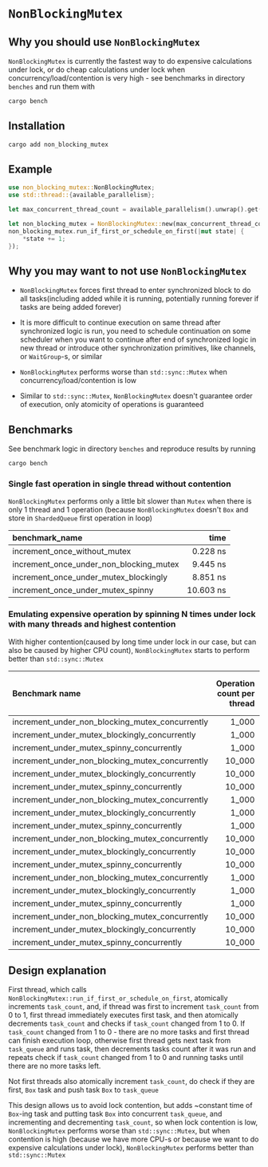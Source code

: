 # `NonBlockingMutex`

## Why you should use `NonBlockingMutex`

`NonBlockingMutex` is currently the fastest way to do
expensive calculations under lock, or do cheap calculations
under lock when concurrency/load/contention is very high -
see benchmarks in directory `benches` and run them with
```bash
cargo bench
```

## Installation

```bash
cargo add non_blocking_mutex
```

## Example
```rust
use non_blocking_mutex::NonBlockingMutex;
use std::thread::{available_parallelism};

let max_concurrent_thread_count = available_parallelism().unwrap().get();

let non_blocking_mutex = NonBlockingMutex::new(max_concurrent_thread_count, 0);
non_blocking_mutex.run_if_first_or_schedule_on_first(|mut state| {
    *state += 1;
});
```

## Why you may want to not use `NonBlockingMutex`

- `NonBlockingMutex` forces first thread to enter synchronized block to
do all tasks(including added while it is running,
potentially running forever if tasks are being added forever)

- It is more difficult to continue execution on same thread after
synchronized logic is run, you need to schedule continuation on some
scheduler when you want to continue after end of synchronized logic
in new thread or introduce other synchronization primitives,
like channels, or `WaitGroup`-s, or similar

- `NonBlockingMutex` performs worse than `std::sync::Mutex` when
concurrency/load/contention is low

- Similar to `std::sync::Mutex`, `NonBlockingMutex` doesn't guarantee
order of execution, only atomicity of operations is guaranteed

## Benchmarks
See benchmark logic in directory `benches` and reproduce results by running
```bash
cargo bench
```
### Single fast operation in single thread without contention
`NonBlockingMutex` performs only a little bit slower than `Mutex`
when there is only 1 thread and 1 operation
(because `NonBlockingMutex` doesn't `Box` and store in `ShardedQueue`
first operation in loop) 

| benchmark_name                          |      time |
|:----------------------------------------|----------:|
| increment_once_without_mutex            |  0.228 ns |
| increment_once_under_non_blocking_mutex |  9.445 ns |
| increment_once_under_mutex_blockingly   |  8.851 ns |
| increment_once_under_mutex_spinny       | 10.603 ns |

### Emulating expensive operation by spinning N times under lock with many threads and highest contention
With higher contention(caused by long time under lock in our case,
but can also be caused by higher CPU count), `NonBlockingMutex`
starts to perform better than `std::sync::Mutex`

| Benchmark name                                  | Operation count per thread | Spin under lock count | Concurrent thread count | average_time |
|:------------------------------------------------|---------------------------:|----------------------:|------------------------:|-------------:|
| increment_under_non_blocking_mutex_concurrently |                      1_000 |                     0 |                      24 |     3.408 ms |
| increment_under_mutex_blockingly_concurrently   |                      1_000 |                     0 |                      24 |     1.072 ms |
| increment_under_mutex_spinny_concurrently       |                      1_000 |                     0 |                      24 |     4.376 ms |
| increment_under_non_blocking_mutex_concurrently |                     10_000 |                     0 |                      24 |    42.584 ms |
| increment_under_mutex_blockingly_concurrently   |                     10_000 |                     0 |                      24 |    14.960 ms |
| increment_under_mutex_spinny_concurrently       |                     10_000 |                     0 |                      24 |    94.658 ms |
| increment_under_non_blocking_mutex_concurrently |                      1_000 |                    10 |                      24 |    12.280 ms |
| increment_under_mutex_blockingly_concurrently   |                      1_000 |                    10 |                      24 |     8.345 ms |
| increment_under_mutex_spinny_concurrently       |                      1_000 |                    10 |                      24 |    34.977 ms |
| increment_under_non_blocking_mutex_concurrently |                     10_000 |                    10 |                      24 |    70.013 ms |
| increment_under_mutex_blockingly_concurrently   |                     10_000 |                    10 |                      24 |    84.143 ms |
| increment_under_mutex_spinny_concurrently       |                     10_000 |                    10 |                      24 |    349.07 ms |
| increment_under_non_blocking_mutex_concurrently |                      1_000 |                   100 |                      24 |    44.670 ms |
| increment_under_mutex_blockingly_concurrently   |                      1_000 |                   100 |                      24 |    47.335 ms |
| increment_under_mutex_spinny_concurrently       |                      1_000 |                   100 |                      24 |   117.570 ms |
| increment_under_non_blocking_mutex_concurrently |                     10_000 |                   100 |                      24 |   378.230 ms |
| increment_under_mutex_blockingly_concurrently   |                     10_000 |                   100 |                      24 |   801.090 ms |
| increment_under_mutex_spinny_concurrently       |                     10_000 |                   100 |                      24 |  1200.400 ms |

## Design explanation

First thread, which calls `NonBlockingMutex::run_if_first_or_schedule_on_first`,
atomically increments `task_count`, and,
if thread was first to increment `task_count` from 0 to 1,
first thread immediately executes first task,
and then atomically decrements `task_count` and checks if `task_count`
changed from 1 to 0. If `task_count` changed from 1 to 0 -
there are no more tasks and first thread can finish execution loop,
otherwise first thread gets next task from `task_queue` and runs task,
then decrements tasks count after it was run and repeats check if
`task_count` changed from 1 to 0 and running tasks until there are no more tasks left.

Not first threads also atomically increment `task_count`,
do check if they are first, `Box` task and push task `Box` to `task_queue`

This design allows us to avoid lock contention, but adds ~constant time
of `Box`-ing task and putting task `Box` into concurrent `task_queue`, and
incrementing and decrementing `task_count`, so when lock contention is low,
`NonBlockingMutex` performs worse than `std::sync::Mutex`,
but when contention is high
(because we have more CPU-s or because we want to do expensive
calculations under lock), `NonBlockingMutex` performs better
than `std::sync::Mutex`